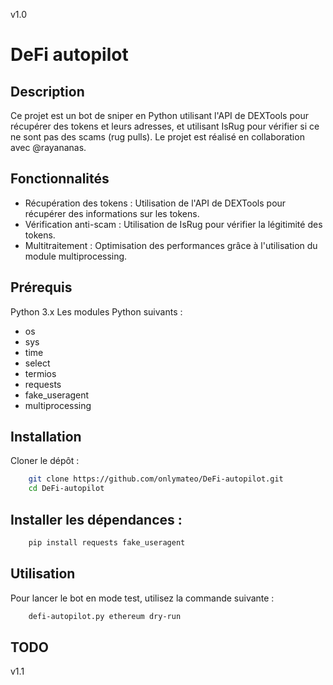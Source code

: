 v1.0
# DeFi autopilot
## Description
Ce projet est un bot de sniper en Python utilisant l'API de DEXTools pour récupérer des tokens et leurs adresses, et utilisant IsRug pour vérifier si ce ne sont pas des scams (rug pulls). Le projet est réalisé en collaboration avec @rayananas.



## Fonctionnalités
- Récupération des tokens : Utilisation de l'API de DEXTools pour récupérer des informations sur les tokens.
- Vérification anti-scam : Utilisation de IsRug pour vérifier la légitimité des tokens.
- Multitraitement : Optimisation des performances grâce à l'utilisation du module multiprocessing.
## Prérequis
Python 3.x
Les modules Python suivants :
- os
- sys
- time
- select
- termios
- requests
- fake_useragent
- multiprocessing

## Installation
Cloner le dépôt :


```bash
    git clone https://github.com/onlymateo/DeFi-autopilot.git
    cd DeFi-autopilot
```
## Installer les dépendances :

```bash
    pip install requests fake_useragent
```

## Utilisation
Pour lancer le bot en mode test, utilisez la commande suivante :

```bash
    defi-autopilot.py ethereum dry-run
```

## TODO
v1.1
